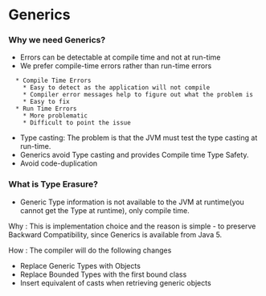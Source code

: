 
# Generics

### Why we need Generics?

* Errors can be detectable at compile time and not at run-time
* We prefer compile-time errors rather than run-time errors
```
  * Compile Time Errors
    * Easy to detect as the application will not compile
    * Compiler error messages help to figure out what the problem is
    * Easy to fix
  * Run Time Errors
    * More problematic
    * Difficult to point the issue
```
* Type casting: The problem is that the JVM must test the type casting at run-time. 
* Generics avoid Type casting and provides Compile time Type Safety.
* Avoid code-duplication

### What is Type Erasure?

* Generic Type information is not available to the JVM at runtime(you cannot get the Type at runtime), only compile time.

Why : This is implementation choice and the reason is simple - to preserve Backward Compatibility, since Generics is available from Java 5.

How : The compiler will do the following changes

* Replace Generic Types with Objects
* Replace Bounded Types with the first bound class
* Insert equivalent of casts when retrieving generic objects 
